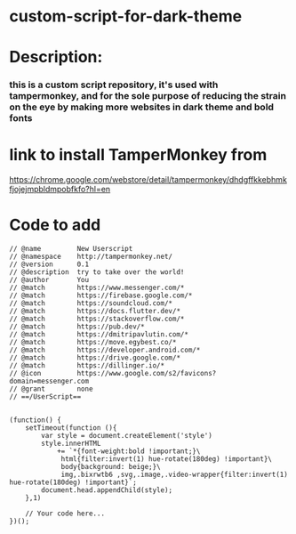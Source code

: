 # custom-script-for-dark-theme

# Description:

### this is a custom script repository, it's used with tampermonkey, and for the sole purpose of reducing the strain on the eye by making more websites in dark theme and bold fonts

# link to install TamperMonkey from

https://chrome.google.com/webstore/detail/tampermonkey/dhdgffkkebhmkfjojejmpbldmpobfkfo?hl=en

# Code to add

```// ==UserScript==
// @name         New Userscript
// @namespace    http://tampermonkey.net/
// @version      0.1
// @description  try to take over the world!
// @author       You
// @match        https://www.messenger.com/*
// @match        https://firebase.google.com/*
// @match        https://soundcloud.com/*
// @match        https://docs.flutter.dev/*
// @match        https://stackoverflow.com/*
// @match        https://pub.dev/*
// @match        https://dmitripavlutin.com/*
// @match        https://move.egybest.co/*
// @match        https://developer.android.com/*
// @match        https://drive.google.com/*
// @match        https://dillinger.io/*
// @icon         https://www.google.com/s2/favicons?domain=messenger.com
// @grant        none
// ==/UserScript==


(function() {
    setTimeout(function (){
        var style = document.createElement('style')
        style.innerHTML
            += `*{font-weight:bold !important;}\
             html{filter:invert(1) hue-rotate(180deg) !important}\
             body{background: beige;}\
             img,.bixrwtb6 ,svg,.image,.video-wrapper{filter:invert(1) hue-rotate(180deg) !important}`;
        document.head.appendChild(style);
    },1)

    // Your code here...
})();
